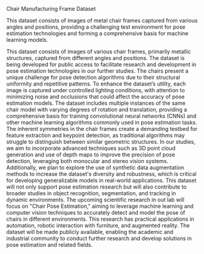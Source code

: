 Chair Manufacturing Frame Dataset

This dataset consists of images of metal chair frames captured from various angles and positions, providing a challenging test environment for pose estimation technologies and forming a comprehensive basis for machine learning models.

This dataset consists of images of various chair frames, primarily metallic structures, captured from different angles and positions. The dataset is being developed for public access to facilitate research and development in pose estimation technologies in our further studies. The chairs present a unique challenge for pose detection algorithms due to their structural uniformity and repetitive patterns. To enhance the dataset’s utility, each image is captured under controlled lighting conditions, with attention to minimizing noise and occlusions that could affect the accuracy of pose estimation models. The dataset includes multiple instances of the same chair model with varying degrees of rotation and translation, providing a comprehensive basis for training convolutional neural networks (CNNs) and other machine learning algorithms commonly used in pose estimation tasks. The inherent symmetries in the chair frames create a demanding testbed for feature extraction and keypoint detection, as traditional algorithms may struggle to distinguish between similar geometric structures. In our studies, we aim to incorporate advanced techniques such as 3D point cloud generation and use of depth maps to improve the precision of pose detection, leveraging both monocular and stereo vision systems. Additionally, we plan to explore the use of synthetic data augmentation methods to increase the dataset's diversity and robustness, which is critical for developing generalizable models in real-world applications. This dataset will not only support pose estimation research but will also contribute to broader studies in object recognition, segmentation, and tracking in dynamic environments. The upcoming scientific research in out lab will focus on "Chair Pose Estimation," aiming to leverage machine learning and computer vision techniques to accurately detect and model the pose of chairs in different environments. This research has practical applications in automation, robotic interaction with furniture, and augmented reality. The dataset will be made publicly available, enabling the academic and industrial community to conduct further research and develop solutions in pose estimation and related fields.
